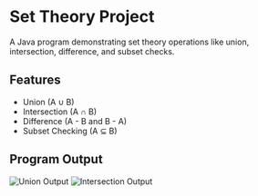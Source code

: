 # Set Theory Project

A Java program demonstrating set theory operations like union, intersection, difference, and subset checks.

## Features
- Union (A ∪ B)
- Intersection (A ∩ B)
- Difference (A - B and B - A)
- Subset Checking (A ⊆ B)

## Program Output
![Union Output](screenshots/union.png)
![Intersection Output](screenshots/intersection.png)
